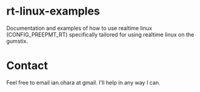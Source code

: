 rt-linux-examples
=================

Documentation and examples of how to use realtime linux (CONFIG_PREEPMT_RT) specifically tailored for using realtime linux on the gumstix.

Contact
=======
Feel free to email ian.ohara at gmail.  I'll help in any way I can.
